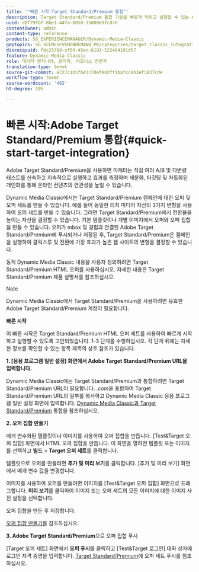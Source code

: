 ```yaml
---
title: '"빠른 시작:Target Standard/Premium 통합"'
description: Target Standard/Premium 통합 기술을 빠르게 익히고 실행할 수 있는 Adobe Target Standard/Premium 소개 및 빠른 시작을 참조하십시오.
uuid: d8f79fbf-8be1-44fa-8058-3508060fcd70
contentOwner: admin
content-type: reference
products: SG_EXPERIENCEMANAGER/Dynamic-Media-Classic
geptopics: SG_SCENESEVENONDEMAND_PK/categories/target_classic_integration
discoiquuid: f8c25768-cf59-45ec-8193-522404191d57
feature: Dynamic Media Classic
role: 데이터 엔지니어, 관리자, 비즈니스 전문가
translation-type: tm+mt
source-git-commit: e727c1b5fb43c7def842ff1bafcc8b3ef3437cde
workflow-type: tm+mt
source-wordcount: '482'
ht-degree: 19%

---
```



# 빠른 시작:Adobe Target Standard/Premium 통합{#quick-start-target-integration}

Adobe Target Standard/Premium을 사용하면 마케터는 직접 여러 A/B 및 다변량 테스트를 신속하고 지속적으로 실행하고 효과를 측정하며 세분화, 타깃팅 및 자동화된 개인화를 통해 온라인 컨텐츠의 연관성을 높일 수 있습니다.

Dynamic Media Classic에서는 Target Standard/Premium 캠페인에 대한 오퍼 및 오퍼 세트를 만들 수 있습니다. 예를 들어 동일한 리치 미디어 자산의 3가지 변형을 사용하여 오퍼 세트를 만들 수 있습니다. 그러면 Target Standard/Premium에서 전환율을 높이는 자산을 결정할 수 있습니다. 기본 템플릿이나 개별 이미지에서 오퍼와 오퍼 집합을 만들 수 있습니다. 오퍼가 mbox 및 경험과 연결된 Adobe Target Standard/Premium에 푸시되거나 저장된 후, Target Standard/Premium은 캠페인을 실행하여 클릭스루 및 전환에 가장 효과가 높은 웹 사이트의 변형을 결정할 수 있습니다.

동적 Dynamic Media Classic 내용을 사용자 정의하려면 Target Standard/Premium HTML 오퍼를 사용하십시오. 자세한 내용은 Target Standard/Premium 제품 설명서를 참조하십시오.

>[!NOTE]
>
>Dynamic Media Classic에서 Target Standard/Premium을 사용하려면 유효한 Adobe Target Standard/Premium 계정이 필요합니다.

**빠른 시작**

이 빠른 시작은 Target Standard/Premium HTML 오퍼 세트를 사용하여 빠르게 시작하고 실행할 수 있도록 고안되었습니다. 1-3 단계를 수행하십시오. 각 단계 뒤에는 자세한 정보를 확인할 수 있는 항목 제목의 상호 참조가 있습니다.

**1. [응용 프로그램 일반 설정] 화면에서 Adobe Target Standard/Premium URL을 입력합니다.**

Dynamic Media Classic에는 Target Standard/Premium과 통합하려면 Target Standard/Premium URL이 필요합니다. *.com*&#x200B;을 포함하여 Target Standard/Premium URL의 일부를 복사하고 Dynamic Media Classic 응용 프로그램 일반 설정 화면에 입력합니다. [Dynamic Media Classic과 Target Standard/Premium](integrating-dmc-with-target.md#integrating-dmc-with-target) 통합을 참조하십시오.

**2. 오퍼 집합 만들기**

매개 변수화된 템플릿이나 이미지를 사용하여 오퍼 집합을 만듭니다. [Test&amp;Target 오퍼 집합] 화면에서 HTML 오퍼 집합을 만듭니다. 이 화면을 열려면 템플릿 또는 이미지를 선택하고 **빌드** > **Target 오퍼 세트**&#x200B;를 클릭합니다.

템플릿으로 오퍼를 만들려면 **추가 및 미리 보기**&#x200B;를 클릭합니다. [추가 및 미리 보기] 화면에서 매개 변수 값을 변경합니다.

이미지를 사용하여 오퍼를 만들려면 이미지를 [Test&amp;Target 오퍼 집합] 화면으로 드래그합니다. **미리 보기**&#x200B;를 클릭하여 이미지 또는 오퍼 세트의 모든 이미지에 대한 이미지 사전 설정을 선택합니다.

오퍼 집합을 만든 후 저장합니다.

[오퍼 집합 만들기](creating-offer-set.md#creating_an_offer_set)를 참조하십시오.

**3. Adobe Target Standard/Premium**&#x200B;으로 오퍼 집합 푸시

[Target 오퍼 세트] 화면에서 **오퍼 푸시**&#x200B;를 클릭하고 [Test&amp;Target 로그인] 대화 상자에 로그인 자격 증명을 입력합니다. [Target Standard/Premium](pushing-offer-sets-target.md#pushing_offer_sets_to_target)에 오퍼 세트 푸시를 참조하십시오.

